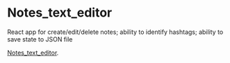 # Notes_text_editor
React app for create/edit/delete notes; ability to identify hashtags; ability to save state to JSON file

[Notes_text_editor](https://maxyashch.github.io/notes_text_editor/).
